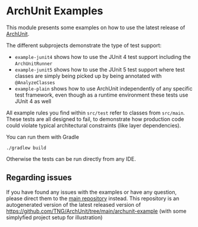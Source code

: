 # ArchUnit Examples

This module presents some examples on how to use the latest release of 
[ArchUnit](http://archunit.org).

The different subprojects demonstrate the type of test support: 
* `example-junit4` shows how to use the JUnit 4 test support including the `ArchUnitRunner`
* `example-junit5` shows how to use the JUnit 5 test support where test classes are simply being picked up by being annotated with `@AnalyzeClasses`
* `example-plain` shows how to use ArchUnit independently of any specific test framework, even though as a runtime environment these tests use JUnit 4 as well

All example rules you find within `src/test` refer to classes from `src/main`.
These tests are all designed to fail, to demonstrate how production code could violate
typical architectural constraints (like layer dependencies).

You can run them with Gradle

```
./gradlew build
```

Otherwise the tests can be run directly from any IDE.

## Regarding issues

If you have found any issues with the examples or have any question, please direct them to the [main repository](https://github.com/TNG/ArchUnit/issues) instead. This repository is an autogenerated version of the latest released version of https://github.com/TNG/ArchUnit/tree/main/archunit-example (with some simplyfied project setup for illustration)
